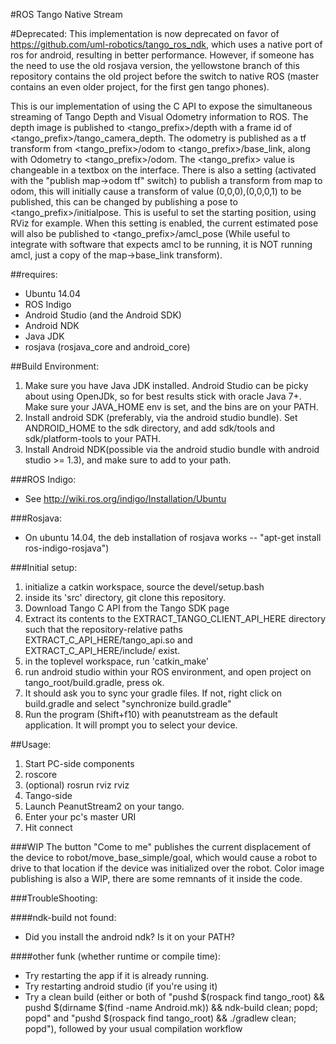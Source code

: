 #ROS Tango Native Stream

#Deprecated:
This implementation is now deprecated on favor of https://github.com/uml-robotics/tango_ros_ndk, which uses a native port of ros for android, resulting in better performance. However, if someone has the need to use the old rosjava version, the yellowstone branch of this repository contains the old project before the switch to native ROS (master contains an even older project, for the first gen tango phones). 

This is our implementation of using the C API to expose the simultaneous streaming of Tango Depth and Visual Odometry information to ROS.
The depth image is published to \<tango_prefix\>/depth with a  frame id of \<tango_prefix\>/tango_camera_depth. The odometry is published as a tf transform from \<tango_prefix\>/odom to \<tango_prefix\>/base_link, along with Odometry to \<tango_prefix\>/odom. The \<tango_prefix\> value is changeable in a textbox on the interface. There is also a setting (activated with the "publish map->odom tf" switch) to publish a transform from map to odom, this will initially cause a transform of value (0,0,0),(0,0,0,1) to be published, this can be changed by publishing a pose to \<tango_prefix\>/initialpose. This is useful to set the starting position, using RViz for example. When this setting is enabled, the current estimated pose will also be published to \<tango_prefix\>/amcl_pose (While useful to integrate with software that expects amcl to be running, it is NOT running amcl, just a copy of the map->base_link transform). 

##requires:
* Ubuntu 14.04
* ROS Indigo
* Android Studio (and the Android SDK)
* Android NDK
* Java JDK
* rosjava (rosjava_core and android_core)

##Build Environment:
1. Make sure you have Java JDK installed. Android Studio can be picky about using OpenJDk, so for best results stick with oracle Java 7+. Make sure your JAVA_HOME env is set, and the bins are on your PATH.
2. Install android SDK (preferably, via the android studio bundle). Set ANDROID_HOME to the sdk directory, and add sdk/tools and sdk/platform-tools to your PATH.
3. Install Android NDK(possible via the android studio bundle with android studio >= 1.3), and make sure to add to your path.

###ROS Indigo:
- See http://wiki.ros.org/indigo/Installation/Ubuntu

###Rosjava:
- On ubuntu 14.04, the deb installation of rosjava works -- "apt-get install ros-indigo-rosjava")

###Initial setup:
1. initialize a catkin workspace, source the devel/setup.bash
2. inside its 'src' directory, git clone this repository.
3. Download Tango C API from the Tango SDK page
4. Extract its contents to the EXTRACT_TANGO_CLIENT_API_HERE directory such that the repository-relative paths EXTRACT_C_API_HERE/tango_api.so and EXTRACT_C_API_HERE/include/ exist.
5. in the toplevel workspace, run 'catkin_make'
6. run android studio within your ROS environment, and open project on tango_root/build.gradle, press ok.
7. It should ask you to sync your gradle files. If not, right click on build.gradle and select "synchronize build.gradle"
8. Run the program (Shift+f10) with peanutstream as the default application. It will prompt you to select your device.

##Usage:
1. Start PC-side components
  1. roscore
  2. (optional) rosrun rviz rviz
2. Tango-side
  1. Launch PeanutStream2 on your tango.
  2. Enter your pc's master URI
  3. Hit connect

###WIP
The button "Come to me" publishes the current displacement of the device to robot/move_base_simple/goal, which would cause a robot to drive to that location if the device was initialized over the robot.
Color image publishing is also a WIP, there are some remnants of it inside the code.

###TroubleShooting:

####ndk-build not found:
- Did you install the android ndk? Is it on your PATH?

####other funk (whether runtime or compile time):
- Try restarting the app if it is already running.
- Try restarting android studio (if you're using it)
- Try a clean build (either or both of "pushd $(rospack find tango_root) && pushd $(dirname $(find -name Android.mk)) && ndk-build clean; popd; popd" and "pushd $(rospack find tango_root) && ./gradlew clean; popd"), followed by your usual compilation workflow
